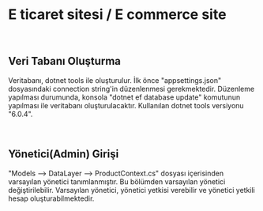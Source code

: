 # E ticaret sitesi / E commerce site

<br>

## Veri Tabanı Oluşturma
Veritabanı, dotnet tools ile oluşturulur. İlk önce "appsettings.json" dosyasındaki connection string'in düzenlenmesi gerekmektedir. Düzenleme yapılması durumunda, konsola "dotnet ef database update" komutunun yapılması ile veritabanı oluşturulacaktır. Kullanılan dotnet tools versiyonu "6.0.4".

<br>

## Yönetici(Admin) Girişi
"Models --> DataLayer --> ProductContext.cs" dosyası içerisinden varsayılan yönetici tanımlanmıştır. Bu bölümden varsayılan yönetici değiştirilebilir. Varsayılan yönetici, yönetici yetkisi verebilir ve yönetici yetkili hesap oluşturabilmektedir.
